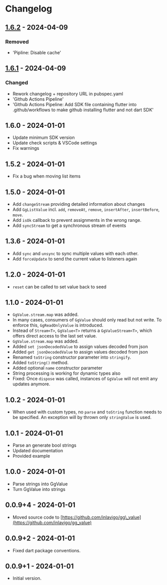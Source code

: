 # Changelog

## [1.6.2] - 2024-04-09

### Removed

- 'Pipline: Disable cache'

## [1.6.1] - 2024-04-09

### Changed

- Rework changelog + repository URL in pubspec.yaml
- 'Github Actions Pipeline'
- 'Github Actions Pipeline: Add SDK file containing flutter into .github/workflows to make github installing flutter and not dart SDK'

## 1.6.0 - 2024-01-01

- Update minimum SDK version
- Update check scripts & VSCode settings
- Fix warnings

## 1.5.2 - 2024-01-01

- Fix a bug when moving list items

## 1.5.0 - 2024-01-01

- Add `changeStream` providing detailed information about changes
- Add `GgListValue` incl. `add`, `removeAt`, `remove`, `insertAfter`, `insertBefore`, `move`.
- Add `isOk` callback to prevent assignments in the wrong range.
- Add `syncStream` to get a synchronous stream of events

## 1.3.6 - 2024-01-01

- Add `sync` and `unsync` to sync multiple values with each other.
- Add `forceUpdate` to send the current value to listeners again

## 1.2.0 - 2024-01-01

- `reset` can be called to set value back to seed

## 1.1.0 - 2024-01-01

- `GgValue.stream.map` was added.
- In many cases, consumers of `GgValue` should only read but not write. To
enforce this, `GgReadOnlyValue` is introduced.
- Instead of `Stream<T>`, `GgValue<T>` returns a `GgValueStream<T>`, which offers
direct access to the last set value.
- `GgValue.stream.map` was added.
- Added `set jsonDecodedValue` to assign values decoded from json
- Added `get jsonDecodedValue` to assign values decoded from json
- Renamed `toString` constructor parameter into `stringify`.
- Added `toString()` method.
- Added optional `name` constructor parameter
- String processing is working for dynamic types also
- Fixed: Once `dispose` was called, instances of `GgValue` will not emit any
updates anymore.

## 1.0.2 - 2024-01-01

- When used with custom types, no `parse` and `toString` function needs to be
specified. An exception will by thrown only `stringValue` is used.

## 1.0.1 - 2024-01-01

- Parse an generate bool strings
- Updated documentation
- Provided example

## 1.0.0 - 2024-01-01

- Parse strings into GgValue
- Turn GgValue into strings

## 0.0.9+4 - 2024-01-01

- Moved source code to [https://github.com/inlavigo/gg\_value](https://github.com/inlavigo/gg_value)

## 0.0.9+2 - 2024-01-01

- Fixed dart package conventions.

## 0.0.9+1 - 2024-01-01

- Initial version.

[1.6.2]: https://github.com/inlavigo/gg_value/compare/1.6.1...1.6.2
[1.6.1]: https://github.com/inlavigo/gg_value/compare/1.6.0...1.6.1
